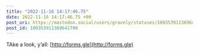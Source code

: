 ```yaml
---
title: "2022-11-16 14:17:46.75"
date: 2022-11-16 14:17:46.75 +00
post_uri: https://mastodon.social/users/gravely/statuses/109353911369641790
post_id: 109353911369641790
---
```

TAke a look, y’all: [http://forms.gle](http://forms.gle)


